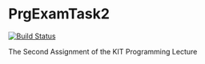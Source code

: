 # PrgExamTask2
[![Build Status](https://travis-ci.com/Oberacda/PrgExamTask2.svg?token=3t7PLp8Aj8qv6uP888sd&branch=master)](https://travis-ci.com/Oberacda/PrgExamTask2)

The Second Assignment of the KIT Programming Lecture
